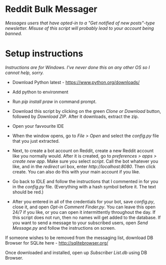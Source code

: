 # Reddit Bulk Messager

*Messages users that have opted-in to a "Get notified of new posts"-type newsletter.*
*Misuse of this script will probably lead to your account being banned.*

# Setup instructions
*Instructions are for Windows. I've never done this on any other OS so I cannot help, sorry.*

- Download Python latest - https://www.python.org/downloads/
- Add python to environment

- Run *pip install praw* in command prompt. 

- Download this script by clicking on the green *Clone or Download* button, followed by *Download ZIP*. After it downloads, extract the zip.

- Open your favvourite IDE 

- When the window opens, go to *File > Open* and select the *config.py* file that you just extracted.

- Next, to create a bot account on Reddit, create a new Reddit account like you normally would. After it is created, go to *preferences > apps > create new app*. Make sure you select *script*. Call the bot whatever you like, and in the *redirect uri* box, enter *http://localhost:8080*. Then click create. You can also do this with your main account if you like.

- Go back to IDLE and follow the instructions that I commented in for you in the *config.py* file. (Everything with a hash symbol before it. The text should be red.)

- After you entered in all of the credentials for your bot, save *config.py*, close it, and open *Opt-in Comment Finder.py*. You can leave this open 24/7 if you like, or you can open it intermittently throughout the day. If this script does not run, then no names will get added to the database. If you want to send a message to your subscribed users, open *Send Message.py* and follow the instructions on screen.

If someone wishes to be removed from the messaging list, download DB Browser for SQLite here - http://sqlitebrowser.org/

Once downloaded and installed, open up *Subscriber List.db* using DB Browser.

